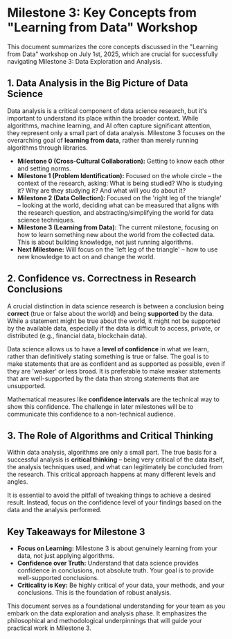 # Milestone 3: Key Concepts from "Learning from Data" Workshop

This document summarizes the core concepts discussed in the "Learning from Data"
workshop on July 1st, 2025, which are crucial for successfully navigating
Milestone 3: Data Exploration and Analysis.

## 1. Data Analysis in the Big Picture of Data Science

Data analysis is a critical component of data science research, but it's important
to understand its place within the broader context. While algorithms, machine
learning, and AI often capture significant attention, they represent only a small
part of data analysis. Milestone 3 focuses on the overarching goal of
**learning from data**, rather than merely running algorithms through libraries.

- **Milestone 0 (Cross-Cultural Collaboration):** Getting to know each other and
  setting norms.
- **Milestone 1 (Problem Identification):** Focused on the whole circle – the
  context of the research, asking: What is being studied? Who is studying it? Why
  are they studying it? And what will you do about it?
- **Milestone 2 (Data Collection):** Focused on the 'right leg of the triangle' –
  looking at the world, deciding what can be measured that aligns with the
  research question, and abstracting/simplifying the world for data science
  techniques.
- **Milestone 3 (Learning from Data):** The current milestone, focusing on how to
  learn something new about the world from the collected data. This is about
  building knowledge, not just running algorithms.
- **Next Milestone:** Will focus on the 'left leg of the triangle' – how to use
  new knowledge to act on and change the world.

## 2. Confidence vs. Correctness in Research Conclusions

A crucial distinction in data science research is between a conclusion being
**correct** (true or false about the world) and being **supported** by the data.
While a statement might be true about the world, it might not be supported by the
available data, especially if the data is difficult to access, private, or
distributed (e.g., financial data, blockchain data).

Data science allows us to have a **level of confidence** in what we learn, rather
than definitively stating something is true or false. The goal is to make
statements that are as confident and as supported as possible, even if they are
'weaker' or less broad. It is preferable to make weaker statements that are
well-supported by the data than strong statements that are unsupported.

Mathematical measures like **confidence intervals** are the technical way to show
this confidence. The challenge in later milestones will be to communicate this
confidence to a non-technical audience.

## 3. The Role of Algorithms and Critical Thinking

Within data analysis, algorithms are only a small part. The true basis for a
successful analysis is **critical thinking** – being very critical of the data
itself, the analysis techniques used, and what can legitimately be concluded from
the research. This critical approach happens at many different levels and angles.

It is essential to avoid the pitfall of tweaking things to achieve a desired
result. Instead, focus on the confidence level of your findings based on the data
and the analysis performed.

## Key Takeaways for Milestone 3

- **Focus on Learning:** Milestone 3 is about genuinely learning from your data,
  not just applying algorithms.
- **Confidence over Truth:** Understand that data science provides confidence in
  conclusions, not absolute truth. Your goal is to provide well-supported
  conclusions.
- **Criticality is Key:** Be highly critical of your data, your methods, and your
  conclusions. This is the foundation of robust analysis.

This document serves as a foundational understanding for your team as you embark
on the data exploration and analysis phase. It emphasizes the philosophical and
methodological underpinnings that will guide your practical work in Milestone 3.
